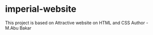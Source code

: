 # imperial-website
This project is based on Attractive website on HTML and CSS
Author - M.Abu Bakar
